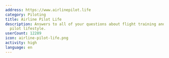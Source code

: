 ```yaml
---
address: https://www.airlinepilot.life
category: Piloting
title: Airline Pilot Life
description: Answers to all of your questions about flight training and the airline
  pilot lifestyle.
userCount: 12289
icon: airline-pilot-life.png
activity: high
language: en
---
```

